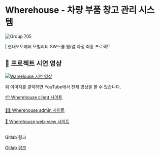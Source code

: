# Wherehouse - 차량 부품 창고 관리 시스템

![Group 705](https://github.com/user-attachments/assets/b2790798-7692-4411-ad38-1b622994a253)

| 현대오토에버 모빌리티 SW스쿨 웹/앱 과정 최종 프로젝트


## 🎥 프로젝트 시연 영상

[![WareHouse 시연 영상](https://youtu.be/3X-j1Fs8tEU)](https://youtu.be/vIVot70bqFA)

위 이미지를 클릭하면 YouTube에서 전체 영상을 볼 수 있습니다.

















<div >
    <a href="https://wherehouse.site/client">📦 Wherehouse client 사이트</a> 
</div>
<br/>
<div >
    <a href="https://wherehouse.site/admin">🧑‍💼 Wherehouse admin 사이트</a> 
</div>
<br/>
<div >
    <a href="https://wherehouse.site/web-view">👷 Wherehouse web-view 사이트</a> 
</div>
<br/>

Gitlab 링크
<div >
    <a href="https://gitlab.com/hyundai-autoever-last-project-team4/">Gitlab 링크</a> 
</div>
